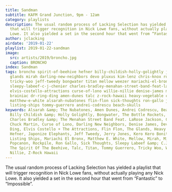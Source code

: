 ```yaml
---
title: Sandman
subtitle: KAFM Grand Junction, 9pm - 12am
category: playlists
description: The usual random process of Lacking Selection has yielded a playlist
  that will trigger recognition in Nick Lowe fans, without actually playing any Nick
  Lowe. It also yielded a set in the second hour that went from “Fantastic” to “Impossible”.
author: jclacking
airdate: '2019-01-22'
playlist: 2019-01-22-sandman
image:
  src: artists/2019/broncho.jpg
  caption: BRONCHO
index: Sandman
tags: broncho spirit-of-beehive hefner billy-childish-holly-golightly jerry-jones
  glands mirah darling-new-neighbors devo pluxus kim-lenz chris-knox rockpile bottle-rockets
  tricky-woo jeff-tweedy bongwater titan mellow weezer mariachi-el-bronx popcanon
  sleepy-labeef-c-j-chenier charles-bradley-menahan-street-band-feat-larose-jackson
  elvis-costello-attractions curse-of-lono willie-nillie denise-james mitski kero-kero-bonito
  brainiac dr-ring-ding amen-dunes talc z-rock-hawaii heavy-vegetable chuck-martin
  matthew-e-white alsarah-nubatones flin-flon sick-thoughts ron-gallo japonize-elephants
  listing-ships tommy-guerrero andrei-codrescu beach-skulls
keywords: Alsarah &amp; The Nubatones, Amen Dunes, Andrei Codrescu, Beach Skulls,
  Billy Childish &amp; Holly Golightly, Bongwater, The Bottle Rockets, Brainiac, BRONCHO,
  Charles Bradley &amp; The Menahan Street Band Feat. LaRose Jackson, Chris Knox ,
  Chuck Martin, Curse of Lono, Darling New Neighbors, Denise James, Devo, Dr. Ring
  Ding, Elvis Costello + The Attractions, Flin Flon, The Glands, Heavy Vegetable,
  Hefner, Japonize Elephants, Jeff Tweedy, Jerry Jones, Kero Kero Bonito, Kim Lenz,
  Listing Ships, Mariachi El Bronx, Matthew E. White, Mellow, Mirah, Mitski, Pluxus,
  Popcanon, Rockpile, Ron Gallo, Sick Thoughts, Sleepy Labeef &amp; C.J. Chenier,
  The Spirit Of The Beehive, Talc, Titan, Tommy Guerrero, Tricky Woo, Weezer, Willie
  Nillie, Z-Rock Hawaii
---
```

The usual random process of Lacking Selection has yielded a playlist that will trigger recognition in Nick Lowe fans, without actually playing any Nick Lowe. It also yielded a set in the second hour that went from “Fantastic” to “Impossible”.
